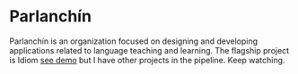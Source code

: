 # Parlanchín
Parlanchín is an organization focused on designing and developing applications related to language teaching and learning. 
The flagship project is Idiom [see demo](https://demo.idiomlanguages.com) but I have other projects in the pipeline. Keep watching.
